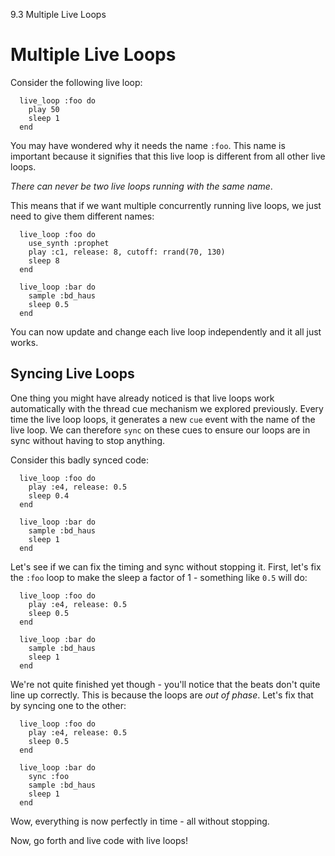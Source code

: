 9.3 Multiple Live Loops

# Multiple Live Loops

Consider the following live loop:

```
  live_loop :foo do
    play 50
    sleep 1
  end
```

You may have wondered why it needs the name `:foo`. This name is
important because it signifies that this live loop is different from all
other live loops. 

*There can never be two live loops running with the same name*.

This means that if we want multiple concurrently running live loops, we
just need to give them different names:

```
  live_loop :foo do
    use_synth :prophet
    play :c1, release: 8, cutoff: rrand(70, 130)
    sleep 8
  end
  
  live_loop :bar do
    sample :bd_haus
    sleep 0.5
  end
```

You can now update and change each live loop independently and it all
just works.

## Syncing Live Loops

One thing you might have already noticed is that live loops work
automatically with the thread cue mechanism we explored
previously. Every time the live loop loops, it generates a new `cue`
event with the name of the live loop. We can therefore `sync` on these
cues to ensure our loops are in sync without having to stop anything.

Consider this badly synced code:

```
  live_loop :foo do
    play :e4, release: 0.5
    sleep 0.4
  end
  
  live_loop :bar do
    sample :bd_haus
    sleep 1
  end
```

Let's see if we can fix the timing and sync without stopping it. First,
let's fix the `:foo` loop to make the sleep a factor of 1 - something like
`0.5` will do:

```
  live_loop :foo do
    play :e4, release: 0.5
    sleep 0.5
  end
  
  live_loop :bar do
    sample :bd_haus
    sleep 1
  end
```

We're not quite finished yet though - you'll notice that the beats don't
quite line up correctly. This is because the loops are *out of
phase*. Let's fix that by syncing one to the other:

```
  live_loop :foo do
    play :e4, release: 0.5
    sleep 0.5
  end
  
  live_loop :bar do
    sync :foo
    sample :bd_haus
    sleep 1
  end
```

Wow, everything is now perfectly in time - all without stopping.

Now, go forth and live code with live loops!
